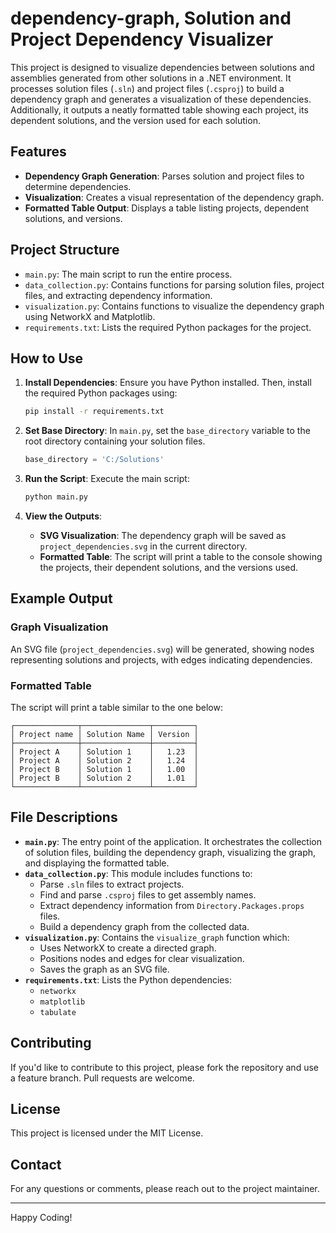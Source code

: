 # dependency-graph, Solution and Project Dependency Visualizer

This project is designed to visualize dependencies between solutions and assemblies generated from other solutions in a .NET environment. It processes solution files (`.sln`) and project files (`.csproj`) to build a dependency graph and generates a visualization of these dependencies. Additionally, it outputs a neatly formatted table showing each project, its dependent solutions, and the version used for each solution.

## Features

- **Dependency Graph Generation**: Parses solution and project files to determine dependencies.
- **Visualization**: Creates a visual representation of the dependency graph.
- **Formatted Table Output**: Displays a table listing projects, dependent solutions, and versions.

## Project Structure

- `main.py`: The main script to run the entire process.
- `data_collection.py`: Contains functions for parsing solution files, project files, and extracting dependency information.
- `visualization.py`: Contains functions to visualize the dependency graph using NetworkX and Matplotlib.
- `requirements.txt`: Lists the required Python packages for the project.

## How to Use

1. **Install Dependencies**:
   Ensure you have Python installed. Then, install the required Python packages using:

   ```sh
   pip install -r requirements.txt
   ```

2. **Set Base Directory**:
   In `main.py`, set the `base_directory` variable to the root directory containing your solution files.

   ```python
   base_directory = 'C:/Solutions'
   ```

3. **Run the Script**:
   Execute the main script:

   ```sh
   python main.py
   ```

4. **View the Outputs**:
   - **SVG Visualization**: The dependency graph will be saved as `project_dependencies.svg` in the current directory.
   - **Formatted Table**: The script will print a table to the console showing the projects, their dependent solutions, and the versions used.

## Example Output

### Graph Visualization

An SVG file (`project_dependencies.svg`) will be generated, showing nodes representing solutions and projects, with edges indicating dependencies.

### Formatted Table

The script will print a table similar to the one below:

```
┌──────────────┬───────────────┬─────────┐
│ Project name │ Solution Name │ Version │
├──────────────┼───────────────┼─────────┤
│ Project A    │ Solution 1    │   1.23  │
│ Project A    │ Solution 2    │   1.24  │
│ Project B    │ Solution 1    │   1.00  │
│ Project B    │ Solution 2    │   1.01  │
└──────────────┴───────────────┴─────────┘
```

## File Descriptions

- **`main.py`**: The entry point of the application. It orchestrates the collection of solution files, building the dependency graph, visualizing the graph, and displaying the formatted table.
- **`data_collection.py`**: This module includes functions to:
  - Parse `.sln` files to extract projects.
  - Find and parse `.csproj` files to get assembly names.
  - Extract dependency information from `Directory.Packages.props` files.
  - Build a dependency graph from the collected data.
- **`visualization.py`**: Contains the `visualize_graph` function which:
  - Uses NetworkX to create a directed graph.
  - Positions nodes and edges for clear visualization.
  - Saves the graph as an SVG file.
- **`requirements.txt`**: Lists the Python dependencies:
  - `networkx`
  - `matplotlib`
  - `tabulate`

## Contributing

If you'd like to contribute to this project, please fork the repository and use a feature branch. Pull requests are welcome.

## License

This project is licensed under the MIT License.

## Contact

For any questions or comments, please reach out to the project maintainer.

---

Happy Coding!
```
